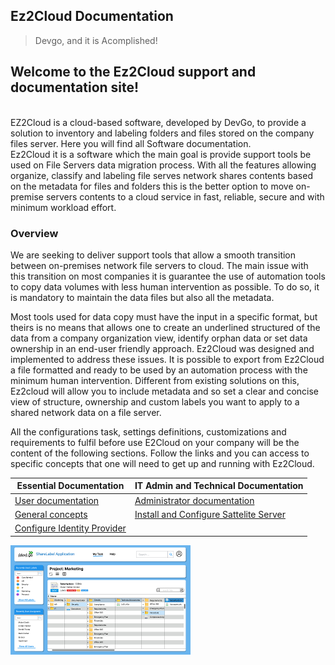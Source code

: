 ## Ez2Cloud Documentation

> Devgo, and it is Acomplished!
<h2>Welcome to the Ez2Cloud support and documentation site!</h2><br>
EZ2Cloud is a cloud-based software, developed by DevGo, to provide a solution to inventory and labeling folders and files stored on the company files server. Here you will find all Software documentation. <br>
Ez2Cloud it is a software which the main goal is provide support tools be used on File Servers data migration process. With all the features allowing organize, classify and labeling file serves network shares contents based on the metadata for files and folders this is the better option to move on-premise servers contents to a cloud service in fast, reliable, secure and with minimum workload effort.

### Overview

We are seeking to deliver support tools that allow a smooth transition between on-premises network file servers to cloud. The main issue with this transition on most companies it is guarantee the use of automation tools to copy data volumes with less human intervention as possible. To do so, it is mandatory to maintain the data files but also all the metadata. 

Most tools used for data copy must have the input in a specific format, but theirs is no means that allows one to create an underlined structured of the data from a company organization view, identify orphan data or set data ownership in an end-user friendly approach. 
Ez2Cloud was designed and implemented to address these issues. It is possible to export from Ez2Cloud a file formatted and ready to be used by an automation process with the minimum human intervention. Different from existing solutions on this, Ez2cloud will allow you to include metadata and so set a clear and concise view of structure, ownership and custom labels you want to apply to a shared network data on a file server.

All the configurations task, settings definitions, customizations and requirements to fulfil before use E2Cloud on your company will be the content of the following sections. Follow the links and you can access to specific concepts that one will need to get up and running with Ez2Cloud.


Essential Documentation | IT Admin and Technical Documentation
------------ | -------------
[User documentation](./gstart/intro.md) | [Administrator documentation](./admindocs/intro.md)
[General concepts](./gstart/intro.md) | [Install and Configure Sattelite Server](./admindocs/satserver.md)
| [Configure Identity Provider](./admindocs/identi.md)

![Image of Sharelabelproject](./images/overview11.png)